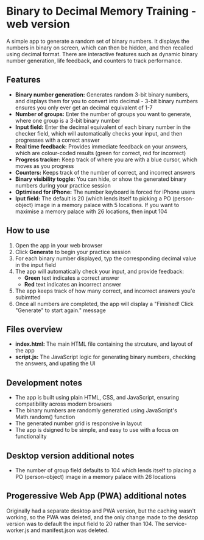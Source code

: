 # Binary to Decimal Memory Training - web version
A simple app to generate a random set of binary numbers. It displays the numbers in binary on screen, which can then be hidden, and then recalled using decimal format. There are interactive features such as dynamic binary number generation, life feedback, and counters to track performance.

## Features
- **Binary number generation:** Generates random 3-bit binary numbers, and displays them for you to convert into decimal - 3-bit binary numbers ensures you only ever get an decimal equivalent of 1-7
- **Number of groups:** Enter the number of groups you want to generate, where one group is a 3-bit binary number
- **Input field:** Enter the decimal equivalent of each binary number in the checker field, which will automatically checks your input, and then progresses with a correct answer
- **Real time feedback:** Provides immediate feedback on your answers, which are colour-coded results (green for correct, red for incorrect)
- **Progress tracker:** Keep track of where you are with a blue cursor, which moves as you progress
- **Counters:** Keeps track of the number of correct, and incorrect answers
- **Binary visibility toggle:** You can hide, or show the generated binary numbers during your practice session
- **Optimised for iPhone:** The number keyboard is forced for iPhone users
- **Iput field:** The default is 20 (which lends itself to picking a PO (person-object) image in a memory palace with 5 locations. If you want to maximise a memory palace with 26 locations, then input 104 

## How to use
1. Open the app in your web browser
2. Click **Generate** to begin your practice session
3. For each binary number displayed, typ the corresponding decimal value in the input field
4. The app will automatically check your input, and provide feedback:
   - **Green** text indicates a correct answer
   - **Red** text indicates an incorrect answer
5. The app keeps track of how many correct, and incorrect answers you'e subimtted
6. Once all numbers are completed, the app will display a "Finished! Click "Generate" to start again." message

## Files overview
- **index.html:** The main HTML file containing the strcuture, and layout of the app
- **script.js:** The JavaScript logic for generating binary numbers, checking the answers, and upating the UI

## Development notes
- The app is built using plain HTML, CSS, and JavaScript, ensuring compatibility across modern browsers
- The binary numbers are randomly generatied using JavaScript's Math.random() function
- The generated number grid is responsive in layout
- The app is dsigned to be simple, and easy to use with a focus on functionality

## Desktop version additional notes
- The number of group field defaults to 104 which lends itself to placing a PO (person-object) image in a memory palace with 26 locations 

## Progeressive Web App (PWA) additional notes
Originally had a separate desktop and PWA version, but the caching wasn't working, so the PWA was deleted, and the only change made to the desktop version was to default the input field to 20 rather than 104.  The service-worker.js and manifest.json was deleted.
